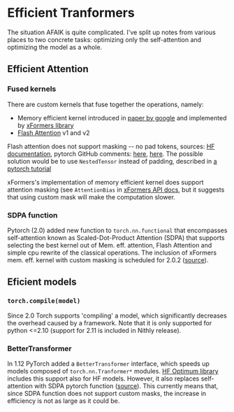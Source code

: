 [flash_attn]: https://github.com/Dao-AILab/flash-attention
[xformers]: https://facebookresearch.github.io/xformers

# Efficient Tranformers

The situation AFAIK is quite complicated. I've split up notes from various
places to two concrete tasks: optimizing only the self-attention and optimizing
the model as a whole.

## Efficient Attention

### Fused kernels

There are custom kernels that fuse together the operations, namely:
- Memory efficient kernel introduced in [paper by
    google](https://arxiv.org/pdf/2112.05682.pdf) and implemented by [xFormers
    library][xformers]
- [Flash Attention][flash_attn] v1 and v2

Flash attention does not support masking -- no pad tokens, sources: [HF
documentation](https://huggingface.co/docs/transformers/perf_infer_gpu_one#expected-speedups),
pytorch GitHub comments:
[here](https://github.com/pytorch/pytorch/issues/107884#issuecomment-1719388335),
[here](https://github.com/pytorch/pytorch/issues/96099#issuecomment-1560307181).
The possible solution would be to use `NestedTensor` instead of padding,
described in [a pytorch
tutorial](https://pytorch.org/tutorials/intermediate/scaled_dot_product_attention_tutorial.html#nestedtensor-and-dense-tensor-support)

xFormers's implementation of memory efficient kernel does support attention
masking (see `AttentionBias` in [xFormers API
docs](https://facebookresearch.github.io/xformers/components/ops.html#module-xformers.ops),
but it suggests that using custom mask will make the computation slower.

### SDPA function

Pytorch (2.0) added new function to `torch.nn.functional` that encompasses
self-attention known as Scaled-Dot-Product Attention (SDPA) that supports
selecting the best kernel out of Mem. eff. attention, Flash Attention and
simple cpu rewrite of the classical operations. The inclusion of xFormers mem.
eff. kernel with custom masking is scheduled for 2.0.2
([source](https://github.com/pytorch/pytorch/issues/96099#issuecomment-1490675039)).


## Eficient models

### `torch.compile(model)`

Since 2.0 Torch supports 'compiling' a model, which significantly decreases
the overhead caused by a framework. Note that it is only supported for python
<=2.10 (support for 2.11 is included in Nithly release).

### BetterTransformer

In 1.12 PyTorch added a `BetterTransformer` interface, which speeds up models
composed of `torch.nn.Tranformer*` modules. [HF Optimum
library](https://huggingface.co/docs/optimum/index) includes this support also
for HF models. However, it also replaces self-attention with SDPA pytorch
function
([source](https://huggingface.co/docs/optimum/bettertransformer/overview)).
This currently means that, since SDPA function does not support custom masks,
the increase in efficiency is not as large as it could be.
